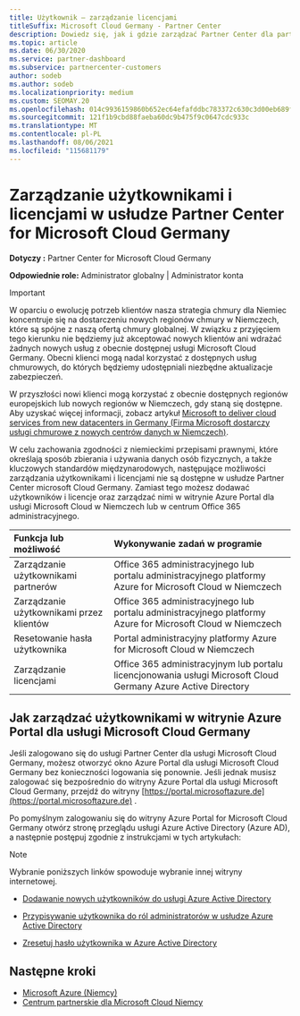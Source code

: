 ```yaml
---
title: Użytkownik — zarządzanie licencjami
titleSuffix: Microsoft Cloud Germany - Partner Center
description: Dowiedz się, jak i gdzie zarządzać Partner Center dla partnerów, klientów i licencji usługi Microsoft Cloud w Niemczech, a także resetowania haseł.
ms.topic: article
ms.date: 06/30/2020
ms.service: partner-dashboard
ms.subservice: partnercenter-customers
author: sodeb
ms.author: sodeb
ms.localizationpriority: medium
ms.custom: SEOMAY.20
ms.openlocfilehash: 014c9936159860b652ec64efafddbc783372c630c3d00eb689f6aabe3d214ea6
ms.sourcegitcommit: 121f1b9cbd88faeba60dc9b475f9c0647cdc933c
ms.translationtype: MT
ms.contentlocale: pl-PL
ms.lasthandoff: 08/06/2021
ms.locfileid: "115681179"
---
```

# <a name="user-and-license-management-in-partner-center-for-microsoft-cloud-germany"></a>Zarządzanie użytkownikami i licencjami w usłudze Partner Center for Microsoft Cloud Germany

**Dotyczy :** Partner Center for Microsoft Cloud Germany

**Odpowiednie role:** Administrator globalny | Administrator konta

> [!IMPORTANT]
> W oparciu o ewolucję potrzeb klientów nasza strategia chmury dla Niemiec koncentruje się na dostarczeniu nowych regionów chmury w Niemczech, które są spójne z naszą ofertą chmury globalnej. W związku z przyjęciem tego kierunku nie będziemy już akceptować nowych klientów ani wdrażać żadnych nowych usług z obecnie dostępnej usługi Microsoft Cloud Germany. Obecni klienci mogą nadal korzystać z dostępnych usług chmurowych, do których będziemy udostępniali niezbędne aktualizacje zabezpieczeń.
>  
> W przyszłości nowi klienci mogą korzystać z obecnie dostępnych regionów europejskich lub nowych regionów w Niemczech, gdy staną się dostępne. Aby uzyskać więcej informacji, zobacz artykuł [Microsoft to deliver cloud services from new datacenters in Germany (Firma Microsoft dostarczy usługi chmurowe z nowych centrów danych w Niemczech)](https://news.microsoft.com/europe/2018/08/31/microsoft-to-deliver-cloud-services-from-new-datacentres-in-germany-in-2019-to-meet-evolving-customer-needs/).

W celu zachowania zgodności z niemieckimi przepisami prawnymi, które określają sposób zbierania i używania danych osób fizycznych, a także kluczowych standardów międzynarodowych, następujące możliwości zarządzania użytkownikami i licencjami nie są dostępne w usłudze Partner Center microsoft Cloud Germany. Zamiast tego możesz dodawać użytkowników i licencje oraz zarządzać nimi w witrynie Azure Portal dla usługi Microsoft Cloud w Niemczech lub w centrum Office 365 administracyjnego.

Funkcja lub możliwość | Wykonywanie zadań w programie
:--- | :---
Zarządzanie użytkownikami partnerów | Office 365 administracyjnego lub portalu administracyjnego platformy Azure for Microsoft Cloud w Niemczech
Zarządzanie użytkownikami przez klientów | Office 365 administracyjnego lub portalu administracyjnego platformy Azure for Microsoft Cloud w Niemczech
Resetowanie hasła użytkownika | Portal administracyjny platformy Azure for Microsoft Cloud w Niemczech
Zarządzanie licencjami | Office 365 administracyjnym lub portalu licencjonowania usługi Microsoft Cloud Germany Azure Active Directory

## <a name="how-to-manage-users-in-the-azure-portal-for-microsoft-cloud-germany"></a>Jak zarządzać użytkownikami w witrynie Azure Portal dla usługi Microsoft Cloud Germany 

Jeśli zalogowano się do usługi Partner Center dla usługi Microsoft Cloud Germany, możesz otworzyć okno Azure Portal dla usługi Microsoft Cloud Germany bez konieczności logowania się ponownie. Jeśli jednak musisz zalogować się bezpośrednio do witryny Azure Portal dla usługi Microsoft Cloud Germany, przejdź do witryny [https://portal.microsoftazure.de](https://portal.microsoftazure.de) . 

Po pomyślnym zalogowaniu się do witryny Azure Portal for Microsoft Cloud Germany otwórz stronę przeglądu usługi Azure Active Directory (Azure AD), a następnie postępuj zgodnie z instrukcjami w tych artykułach:

> [!NOTE]  
> Wybranie poniższych linków spowoduje wybranie innej witryny internetowej.

-  [Dodawanie nowych użytkowników do usługi Azure Active Directory](/azure/active-directory/active-directory-users-create-azure-portal)

-  [Przypisywanie użytkownika do ról administratorów w usłudze Azure Active Directory](/azure/active-directory/active-directory-users-assign-role-azure-portal)

-  [Zresetuj hasło użytkownika w Azure Active Directory](/azure/active-directory/active-directory-users-reset-password-azure-portal)

## <a name="next-steps"></a>Następne kroki

-  [Microsoft Azure (Niemcy)](https://azure.microsoft.com/global-infrastructure/germany/)
-  [Centrum partnerskie dla Microsoft Cloud Niemcy](partner-center-for-microsoft-cloud-germany.md)